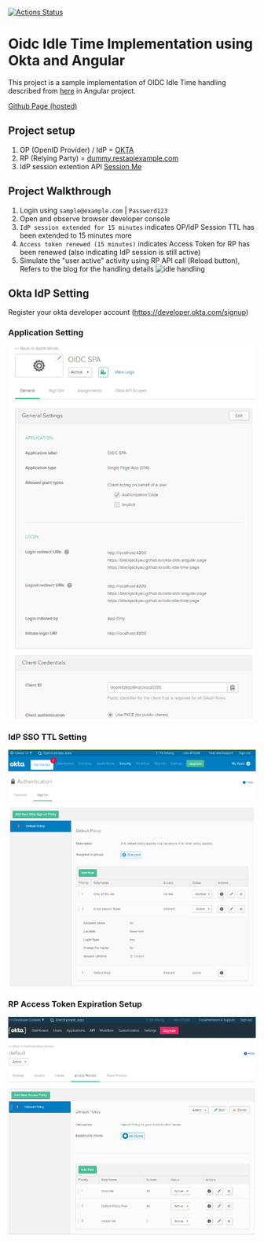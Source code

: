 [![Actions Status](https://github.com/blackjackyau/oidc-idle-time/workflows/Node%20CI/badge.svg)](https://github.com/blackjackyau/oidc-idle-time/actions)

# Oidc Idle Time Implementation using Okta and Angular
This project is a sample implementation of OIDC Idle Time handling described from [here](https://medium.com/@yau.yik.shiung/oidc-idle-timeout-design-5149da2be93e) in Angular project.

[Github Page (hosted)](https://blackjackyau.github.io/oidc-idle-time-page)

## Project setup
1. OP (OpenID Provider) / IdP = [OKTA](https://dev-875318.okta.com)
2. RP (Relying Party) = [dummy.restapiexample.com](http://dummy.restapiexample.com)
3. IdP session extention API [Session Me](https://developer.okta.com/docs/reference/api/sessions/#get-current-session)

## Project Walkthrough
1. Login using `sample@example.com` | `Password123`
2. Open and observe browser developer console
3. `IdP session extended for 15 minutes` indicates OP/IdP Session TTL has been extended to 15 minutes more
4. `Access token renewed (15 minutes)` indicates Access Token for RP has been renewed (also indicating IdP session is still active)
5. Simulate the "user active" activity using RP API call (Reload button), Refers to the blog for the handling details ![idle handling](https://miro.medium.com/max/657/1*9J5eaflVYv68gXCWnRIgjQ.png)

## Okta IdP Setting
Register your okta developer account (https://developer.okta.com/signup)

### Application Setting
![okta application setup](doc/okta-application-setup.png)

### IdP SSO TTL Setting
![IdP SSO setup](doc/idp-sso-ttl.png)

### RP Access Token Expiration Setup
![IdP SSO setup](doc/access-token-lifecycle.png)
